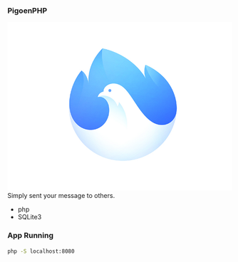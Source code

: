 ### PigoenPHP
![PigoenPHP logo](https://raw.githubusercontent.com/PigoenPHP/arts/master/PigoenPHP.jpg)
Simply sent your message to others.
- php
- SQLite3
### App Running
```bash
php -S localhost:8080
```
